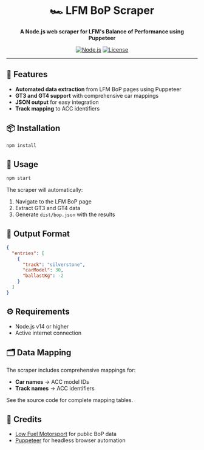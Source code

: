 <div align="center">

# 🏎️ LFM BoP Scraper

**A Node.js web scraper for LFM's Balance of Performance using Puppeteer**

[![Node.js](https://img.shields.io/badge/Node.js-v14%2B-green.svg)](https://nodejs.org/)
[![License](https://img.shields.io/badge/License-MIT-blue.svg)](LICENSE)

</div>

---

## 🚀 Features

- **Automated data extraction** from LFM BoP pages using Puppeteer
- **GT3 and GT4 support** with comprehensive car mappings
- **JSON output** for easy integration
- **Track mapping** to ACC identifiers

## 📦 Installation

```bash
npm install
```

## 🏁 Usage

```bash
npm start
```

The scraper will automatically:

1. Navigate to the LFM BoP page
2. Extract GT3 and GT4 data
3. Generate `dist/bop.json` with the results

## 📄 Output Format

```json
{
  "entries": [
    {
      "track": "silverstone",
      "carModel": 30,
      "ballastKg": -2
    }
  ]
}
```

## ⚙️ Requirements

- Node.js v14 or higher
- Active internet connection

## 🗂️ Data Mapping

The scraper includes comprehensive mappings for:

- **Car names** → ACC model IDs
- **Track names** → ACC identifiers

See the source code for complete mapping tables.

## 🙏 Credits

- [Low Fuel Motorsport](https://lowfuelmotorsport.com) for public BoP data
- [Puppeteer](https://github.com/puppeteer/puppeteer) for headless browser automation
